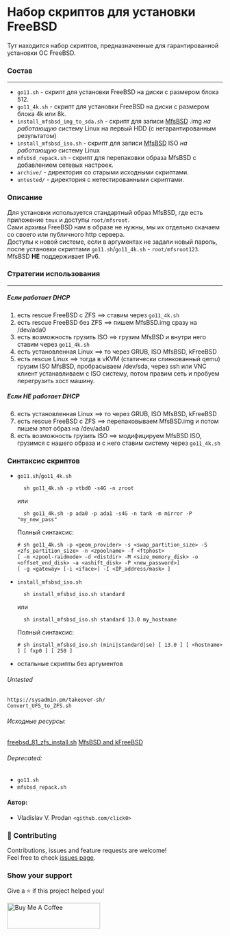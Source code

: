 # Набор скриптов для установки FreeBSD
Тут находится набор скриптов, предназначенные для гарантированной установки ОС FreeBSD.

### Состав
***
- `go11.sh` - скрипт для установки FreeBSD на диски с размером блока 512.
- `go11_4k.sh` - скрипт для установки FreeBSD на диски с размером блока 4k или 8k.
- `install_mfsbsd_img_to_sda.sh` - скрипт для записи [MfsBSD](https://mfsbsd.vx.sk/) .img _на работающую_ систему Linux на первый HDD (с негарантированным результатом)
- `install_mfsbsd_iso.sh` - скрипт для записи [MfsBSD](https://mfsbsd.vx.sk/) ISO _на работающую_ систему Linux
- `mfsbsd_repack.sh` - скрипт для перепаковки образа MfsBSD с добавлением сетевых настроек.
- `archive/` - директория со старыми исходными скриптами.
- `untested/` - директория с нетестированными скриптами.

### Описание

Для установки используется стандартный образ MfsBSD, где есть приложение `tmux` и доступы `root/mfsroot`.  
Сами архивы FreeBSD нам в образе не нужны, мы их отдельно скачаем со своего или публичного http сервера.  
Доступы к новой системе, если в аргументах не задали новый пароль, после установки скриптами `go11.sh`/`go11_4k.sh` - `root/mfsroot123`.  
MfsBSD **НЕ** поддерживает IPv6.

### Стратегии использования
***

##### Если работает DHCP

1. есть rescue FreeBSD с ZFS ==> ставим через `go11_4k.sh`
2. есть rescue FreeBSD без ZFS ==> пишем MfsBSD.img сразу на /dev/ada0
3. есть возможность грузить ISO ==> грузим MfsBSD и внутри него ставим через `go11_4k.sh`
4. есть установленная Linux ==> то через GRUB, ISO MfsBSD, kFreeBSD
5. есть rescue Linux ==> тогда в vKVM (статически слинкованный qemu) грузим ISO MfsBSD, пробрасываем /dev/sda, через ssh или VNC клиент устанавливаем с ISO систему, потом правим сеть и пробуем перегрузить хост машину.

##### Если **НЕ** работает DHCP

6. есть установленная Linux ==> то через GRUB, ISO MfsBSD, kFreeBSD
7. есть rescue FreeBSD с ZFS ==> перепаковываем MfsBSD.img и потом пишем этот образ на /dev/ada0
8. есть возможность грузить ISO ==> модифицируем MfsBSD ISO, грузимся с нашего образа и с него ставим систему через `go11_4k.sh`

### Синтаксис скриптов

- `go11.sh`/`go11_4k.sh`
  
        sh go11_4k.sh -p vtbd0 -s4G -n zroot  
    или  
  
        sh go11_4k.sh -p ada0 -p ada1 -s4G -n tank -m mirror -P "my_new_pass"   

    Полный синтаксис:
    ```
    # sh go11_4k.sh -p <geom_provider> -s <swap_partition_size> -S <zfs_partition_size> -n <zpoolname> -f <ftphost>
    [ -m <zpool-raidmode> -d <distdir> -M <size_memory_disk> -o <offset_end_disk> -a <ashift_disk> -P <new_password>]
    [ -g <gateway> [-i <iface>] -I <IP_address/mask> ]
    ```

- `install_mfsbsd_iso.sh`

        sh install_mfsbsd_iso.sh standard
    или
 
        sh install_mfsbsd_iso.sh standard 13.0 my_hostname
    Полный синтаксис:
    ```
    # sh install_mfsbsd_iso.sh (mini|standard|se) [ 13.0 ] [ <hostname> ] [ fxp0 ] [ 250 ]
    ```

- остальные скрипты без аргументов


###### Untested
    https://sysadmin.pm/takeover-sh/
    Convert_UFS_to_ZFS.sh

###### Исходные ресурсы:
[freebsd_81_zfs_install.sh](https://github.com/clickbg/scripts/blob/c5c90b8475ba32337de9fdb8808113d32f922454/FreeBSD/freebsd_81_zfs_install.sh)
[MfsBSD and kFreeBSD](https://forums.freebsd.org/threads/tip-booting-mfsbsd-iso-file-from-grub2-depenguination.46480/)

###### Deprecated:
- `go11.sh`
- `mfsbsd_repack.sh`

#### Автор:

- Vladislav V. Prodan `<github.com/click0>`

### 🤝 Contributing

Contributions, issues and feature requests are welcome!<br />Feel free to check [issues page](https://github.com/click0/domain-check-2/issues).

### Show your support

Give a ⭐ if this project helped you!

<a href="https://www.buymeacoffee.com/click0" target="_blank"><img src="https://cdn.buymeacoffee.com/buttons/v2/default-orange.png" alt="Buy Me A Coffee" style="height: 60px !important;width: 217px !important;" ></a>

